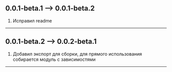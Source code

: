 ## 0.0.1-beta.1 --> 0.0.1-beta.2

1. Исправил readme

---

## 0.0.1-beta.2 --> 0.0.2-beta.1

1. Добавил экспорт для сборки, для прямого использования собирается модуль с зависимостями

---